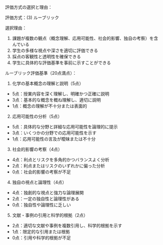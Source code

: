 評価方式の選択と理由：

評価方式：(3) ルーブリック

選択理由：
1. 課題が複数の観点（概念理解、応用可能性、社会的影響、独自の考察）を含んでいる
2. 学生の多様な視点や深さを適切に評価できる
3. 採点の客観性と透明性を確保できる
4. 学生に具体的な評価基準を事前に示すことができる

ルーブリック評価基準（20点満点）：

1. 化学の基本概念の理解と説明（5点）
- 5点：授業内容を深く理解し、明確かつ正確に説明
- 3点：基本的な概念を概ね理解し、適切に説明
- 1点：概念の理解が不十分または表面的

2. 応用可能性の分析（5点）
- 5点：具体的な分野と詳細な応用可能性を論理的に提示
- 3点：いくつかの分野での応用可能性を示す
- 1点：応用可能性の言及が曖昧または不十分

3. 社会的影響の考察（4点）
- 4点：利点とリスクを多角的かつバランスよく分析
- 2点：利点またはリスクのいずれかに偏った分析
- 0点：社会的影響の考察が不足

4. 独自の視点と論理性（4点）
- 4点：独創的な視点と強力な論理展開
- 2点：一定の独自性と論理性がある
- 0点：独自性や論理性に乏しい

5. 文献・事例の引用と科学的根拠（2点）
- 2点：適切な文献や事例を複数引用し、科学的根拠を示す
- 1点：限定的な引用または根拠
- 0点：引用や科学的根拠が不足